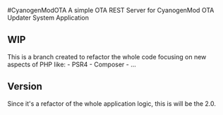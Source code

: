 #CyanogenModOTA
A simple OTA REST Server for CyanogenMod OTA Updater System Application

## WIP
This is a branch created to refactor the whole code focusing on new aspects of PHP like:
	- PSR4
	- Composer
	- ...

## Version
Since it's a refactor of the whole application logic, this is will be the 2.0.